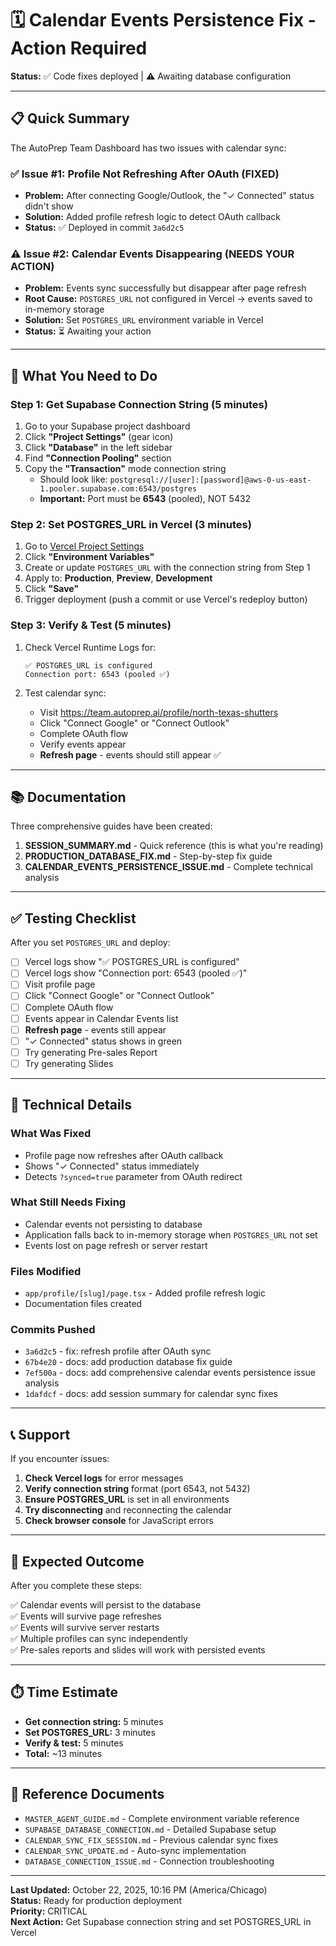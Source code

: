 # 🗓️ Calendar Events Persistence Fix - Action Required

**Status:** ✅ Code fixes deployed | ⚠️ Awaiting database configuration

---

## 📋 Quick Summary

The AutoPrep Team Dashboard has two issues with calendar sync:

### ✅ Issue #1: Profile Not Refreshing After OAuth (FIXED)
- **Problem:** After connecting Google/Outlook, the "✓ Connected" status didn't show
- **Solution:** Added profile refresh logic to detect OAuth callback
- **Status:** ✅ Deployed in commit `3a6d2c5`

### ⚠️ Issue #2: Calendar Events Disappearing (NEEDS YOUR ACTION)
- **Problem:** Events sync successfully but disappear after page refresh
- **Root Cause:** `POSTGRES_URL` not configured in Vercel → events saved to in-memory storage
- **Solution:** Set `POSTGRES_URL` environment variable in Vercel
- **Status:** ⏳ Awaiting your action

---

## 🚀 What You Need to Do

### Step 1: Get Supabase Connection String (5 minutes)

1. Go to your Supabase project dashboard
2. Click **"Project Settings"** (gear icon)
3. Click **"Database"** in the left sidebar
4. Find **"Connection Pooling"** section
5. Copy the **"Transaction"** mode connection string
   - Should look like: `postgresql://[user]:[password]@aws-0-us-east-1.pooler.supabase.com:6543/postgres`
   - **Important:** Port must be **6543** (pooled), NOT 5432

### Step 2: Set POSTGRES_URL in Vercel (3 minutes)

1. Go to [Vercel Project Settings](https://vercel.com/scottsumerford/autoprep-team/settings/environment-variables)
2. Click **"Environment Variables"**
3. Create or update `POSTGRES_URL` with the connection string from Step 1
4. Apply to: **Production**, **Preview**, **Development**
5. Click **"Save"**
6. Trigger deployment (push a commit or use Vercel's redeploy button)

### Step 3: Verify & Test (5 minutes)

1. Check Vercel Runtime Logs for:
   ```
   ✅ POSTGRES_URL is configured
   Connection port: 6543 (pooled ✅)
   ```

2. Test calendar sync:
   - Visit https://team.autoprep.ai/profile/north-texas-shutters
   - Click "Connect Google" or "Connect Outlook"
   - Complete OAuth flow
   - Verify events appear
   - **Refresh page** - events should still appear ✅

---

## 📚 Documentation

Three comprehensive guides have been created:

1. **SESSION_SUMMARY.md** - Quick reference (this is what you're reading)
2. **PRODUCTION_DATABASE_FIX.md** - Step-by-step fix guide
3. **CALENDAR_EVENTS_PERSISTENCE_ISSUE.md** - Complete technical analysis

---

## ✅ Testing Checklist

After you set `POSTGRES_URL` and deploy:

- [ ] Vercel logs show "✅ POSTGRES_URL is configured"
- [ ] Vercel logs show "Connection port: 6543 (pooled ✅)"
- [ ] Visit profile page
- [ ] Click "Connect Google" or "Connect Outlook"
- [ ] Complete OAuth flow
- [ ] Events appear in Calendar Events list
- [ ] **Refresh page** - events still appear
- [ ] "✓ Connected" status shows in green
- [ ] Try generating Pre-sales Report
- [ ] Try generating Slides

---

## 🔧 Technical Details

### What Was Fixed
- Profile page now refreshes after OAuth callback
- Shows "✓ Connected" status immediately
- Detects `?synced=true` parameter from OAuth redirect

### What Still Needs Fixing
- Calendar events not persisting to database
- Application falls back to in-memory storage when `POSTGRES_URL` not set
- Events lost on page refresh or server restart

### Files Modified
- `app/profile/[slug]/page.tsx` - Added profile refresh logic
- Documentation files created

### Commits Pushed
- `3a6d2c5` - fix: refresh profile after OAuth sync
- `67b4e20` - docs: add production database fix guide
- `7ef500a` - docs: add comprehensive calendar events persistence issue analysis
- `1dafdcf` - docs: add session summary for calendar sync fixes

---

## 📞 Support

If you encounter issues:

1. **Check Vercel logs** for error messages
2. **Verify connection string** format (port 6543, not 5432)
3. **Ensure POSTGRES_URL** is set in all environments
4. **Try disconnecting** and reconnecting the calendar
5. **Check browser console** for JavaScript errors

---

## 🎯 Expected Outcome

After you complete these steps:

✅ Calendar events will persist to the database  
✅ Events will survive page refreshes  
✅ Events will survive server restarts  
✅ Multiple profiles can sync independently  
✅ Pre-sales reports and slides will work with persisted events  

---

## ⏱️ Time Estimate

- **Get connection string:** 5 minutes
- **Set POSTGRES_URL:** 3 minutes
- **Verify & test:** 5 minutes
- **Total:** ~13 minutes

---

## 📖 Reference Documents

- `MASTER_AGENT_GUIDE.md` - Complete environment variable reference
- `SUPABASE_DATABASE_CONNECTION.md` - Detailed Supabase setup
- `CALENDAR_SYNC_FIX_SESSION.md` - Previous calendar sync fixes
- `CALENDAR_SYNC_UPDATE.md` - Auto-sync implementation
- `DATABASE_CONNECTION_ISSUE.md` - Connection troubleshooting

---

**Last Updated:** October 22, 2025, 10:16 PM (America/Chicago)  
**Status:** Ready for production deployment  
**Priority:** CRITICAL  
**Next Action:** Get Supabase connection string and set POSTGRES_URL in Vercel

